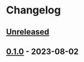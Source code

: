 # Changelog

## [Unreleased]

## [0.1.0] - 2023-08-02

[Unreleased]: https://github.com/getindata/dbt-databricks-factory/compare/0.1.0...HEAD

[0.1.0]: https://github.com/getindata/dbt-databricks-factory/compare/bbac77b4ae0232fcc423b486e0729b98795998eb...0.1.0
